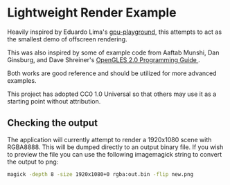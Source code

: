 # Lightweight Render Example

Heavily inspired by Eduardo Lima's
[gpu-playground](https://github.com/elima/gpu-playground/), this attempts to act
as the smallest demo of offscreen rendering.

This was also inspired by some of example code from Aaftab Munshi, Dan Ginsburg,
and Dave Shreiner's [OpenGLES 2.0 Programming Guide
](https://github.com/danginsburg/opengles3-book/blob/4ea81a7c8e4d447ce36a28a7a75b0fbbf11f484c/Chapter_2/Hello_Triangle/Hello_Triangle.c).

Both works are good reference and should be utilized for more advanced examples.

This project has adopted CC0 1.0 Universal so that others may use it as a
starting point without attribution.

## Checking the output

The application will currently attempt to render a 1920x1080 scene with
RGBA8888. This will be dumped directly to an output binary file. If you wish to
preview the file you can use the following imagemagick string to convert the
output to png:

```bash
magick -depth 8 -size 1920x1080+0 rgba:out.bin -flip new.png
```

